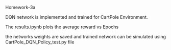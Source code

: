 
Homework-3a

DQN network is implemented and trained for CartPole Environment.

The results.ipynb  plots the average reward vs Epochs

the networks weights are saved and trained network can be simulated using CartPole_DQN_Policy_test.py file
